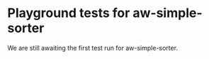 # Playground tests for aw-simple-sorter
We are still awaiting the first test run for aw-simple-sorter.
